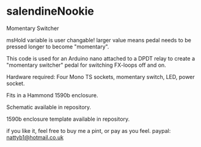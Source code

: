 # salendineNookie
Momentary Switcher

msHold variable is user changable! larger value means pedal needs to be pressed longer to become "momentary".

This code is used for an Arduino nano attached to a DPDT relay to create a "momentary switcher" pedal for switching FX-loops off and on.

Hardware required: Four Mono TS sockets, momentary switch, LED, power socket.

Fits in a Hammond 1590b enclosure.

Schematic available in repository.

1590b enclosure template available in repository.

if you like it, feel free to buy me a pint, or pay as you feel.
paypal: nattyb1@hotmail.co.uk
